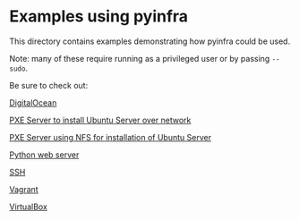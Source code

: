 # Examples using pyinfra

This directory contains examples demonstrating how pyinfra could be used.

Note: many of these require running as a privileged user or by passing `--sudo`.

Be sure to check out:

[DigitalOcean](digitalocean/README.md)

[PXE Server to install Ubuntu Server over network](pxe/README.md)

[PXE Server using NFS for installation of Ubuntu Server](pxe_with_nfs/README.md)

[Python web server](python_webserver/README.md)

[SSH](ssh_demo/README.md)

[Vagrant](vagrant/README.md)

[VirtualBox](virtualbox/README.md)
